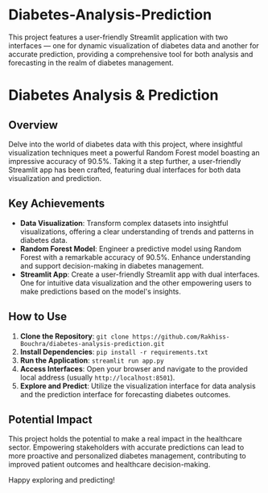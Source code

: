# Diabetes-Analysis-Prediction
This project features a user-friendly Streamlit application with two interfaces — one for dynamic visualization of diabetes data and another for accurate prediction, providing a comprehensive tool for both analysis and forecasting in the realm of diabetes management.

# Diabetes Analysis & Prediction

## Overview
Delve into the world of diabetes data with this project, where insightful visualization techniques meet a powerful Random Forest model boasting an impressive accuracy of 90.5%. Taking it a step further, a user-friendly Streamlit app has been crafted, featuring dual interfaces for both data visualization and prediction.

## Key Achievements
- **Data Visualization**: Transform complex datasets into insightful visualizations, offering a clear understanding of trends and patterns in diabetes data.
- **Random Forest Model**: Engineer a predictive model using Random Forest with a remarkable accuracy of 90.5%. Enhance understanding and support decision-making in diabetes management.
- **Streamlit App**: Create a user-friendly Streamlit app with dual interfaces. One for intuitive data visualization and the other empowering users to make predictions based on the model's insights.

## How to Use
1. **Clone the Repository**: `git clone https://github.com/Rakhiss-Bouchra/diabetes-analysis-prediction.git`
2. **Install Dependencies**: `pip install -r requirements.txt`
3. **Run the Application**: `streamlit run app.py`
4. **Access Interfaces**: Open your browser and navigate to the provided local address (usually `http://localhost:8501`).
5. **Explore and Predict**: Utilize the visualization interface for data analysis and the prediction interface for forecasting diabetes outcomes.

## Potential Impact
This project holds the potential to make a real impact in the healthcare sector. Empowering stakeholders with accurate predictions can lead to more proactive and personalized diabetes management, contributing to improved patient outcomes and healthcare decision-making.

Happy exploring and predicting!


